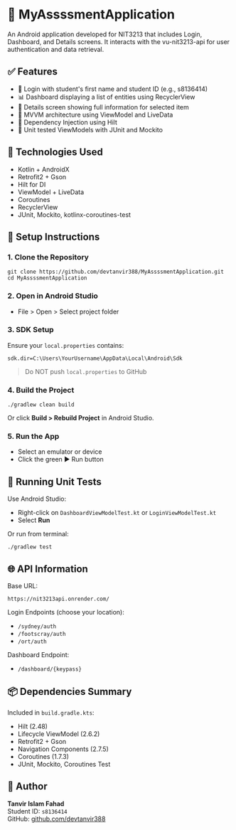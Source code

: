 
# 📱 MyAssssmentApplication

An Android application developed for NIT3213 that includes Login, Dashboard, and Details screens. It interacts with the vu-nit3213-api for user authentication and data retrieval.

## ✅ Features

- 🔐 Login with student's first name and student ID (e.g., s8136414)
- 📊 Dashboard displaying a list of entities using RecyclerView
- 📄 Details screen showing full information for selected item
- 🧠 MVVM architecture using ViewModel and LiveData
- 💉 Dependency Injection using Hilt
- 🧪 Unit tested ViewModels with JUnit and Mockito

## 🧰 Technologies Used

- Kotlin + AndroidX
- Retrofit2 + Gson
- Hilt for DI
- ViewModel + LiveData
- Coroutines
- RecyclerView
- JUnit, Mockito, kotlinx-coroutines-test

## 🚀 Setup Instructions

### 1. Clone the Repository

```
git clone https://github.com/devtanvir388/MyAssssmentApplication.git
cd MyAssssmentApplication
```

### 2. Open in Android Studio

- File > Open > Select project folder

### 3. SDK Setup

Ensure your `local.properties` contains:

```
sdk.dir=C:\Users\YourUsername\AppData\Local\Android\Sdk
```

> Do NOT push `local.properties` to GitHub

### 4. Build the Project

```
./gradlew clean build
```

Or click **Build > Rebuild Project** in Android Studio.

### 5. Run the App

- Select an emulator or device
- Click the green ▶️ Run button

## 🧪 Running Unit Tests

Use Android Studio:
- Right-click on `DashboardViewModelTest.kt` or `LoginViewModelTest.kt`
- Select **Run**

Or run from terminal:

```
./gradlew test
```

## 🌐 API Information

Base URL:
```
https://nit3213api.onrender.com/
```

Login Endpoints (choose your location):
- `/sydney/auth`
- `/footscray/auth`
- `/ort/auth`

Dashboard Endpoint:
- `/dashboard/{keypass}`

## 📦 Dependencies Summary

Included in `build.gradle.kts`:
- Hilt (2.48)
- Lifecycle ViewModel (2.6.2)
- Retrofit2 + Gson
- Navigation Components (2.7.5)
- Coroutines (1.7.3)
- JUnit, Mockito, Coroutines Test

## 🙌 Author

**Tanvir Islam Fahad**  
Student ID: `s8136414`  
GitHub: [github.com/devtanvir388](https://github.com/devtanvir388)
